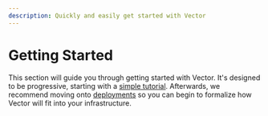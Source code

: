 ```yaml
---
description: Quickly and easily get started with Vector
---
```


# Getting Started

This section will guide you through getting started with Vector. It's designed
to be progressive, starting with a [simple tutorial](sending-your-first-event.md).
Afterwards, we recommend moving onto [deployments](../deployment/) so you can
begin to formalize how Vector will fit into your infrastructure.



